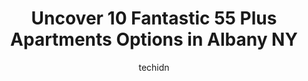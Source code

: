 ---
layout: ampstory
image: https://i0.wp.com/www.depkes.org/wp-content/uploads/2023/06/55-plus-apartments-0-in-albany-ny-1685803749.jpeg?resize=640,853
author: techidn
featured: false
description: Discover the impressive array of 55 Plus Apartments options in Albany NY, where you can find 10 of the largest 55 Plus Apartments establishments in the area. From renowned classics to hidden
title: Uncover 10 Fantastic 55 Plus Apartments Options in Albany NY
cover:
   title: Uncover 10 Fantastic 55 Plus Apartments Options in Albany NY
   subtitle: Rickpate
   background: https://www.depkes.org/wp-content/uploads/2023/06/55-plus-apartments-0-in-albany-ny-1685803749.jpeg

pages: 
 - layout: thirds
   top: <h1>#1 Beverwyck</h1>
   bottom: "<p>Located in a park-like setting on a beautifully landscaped and maintained 80-acre suburban campus, Beverwyck offers an unbeatable and uniquely enriching living experience</p>"
   background: https://www.depkes.org/wp-content/uploads/2023/06/55-plus-apartments-1-in-albany-ny-1685803749.jpeg
   backgroundblur: true
 - layout: thirds
   top: <h1>#2 Westview Senior Center</h1>
   bottom: "<p>...  Like the stores/shops in this mall. The folks that work here are very friendly and helpful from one place to the other!You can also find some really got bargains at </p>"
   background: https://www.depkes.org/wp-content/uploads/2023/06/55-plus-apartments-2-in-albany-ny-1685803750.jpeg
   cta:
      link: https://www.depkes.org/blog/uncover-10-fantastic-55-plus-apartments-options-in-albany-ny/
      text: Uncover 10 Fantastic 55 Plus Apartments Options in Albany NY
 - layout: thirds
   top: <h1>#3 Woodlake Apartments</h1>
   bottom: "<p>55 Woodlake Rd, Albany, NY 12203, United States</p>"
   background: https://www.depkes.org/wp-content/uploads/2023/06/55-plus-apartments-3-in-albany-ny-1685803750.jpeg
   cta:
      link: https://www.depkes.org/blog/uncover-10-fantastic-55-plus-apartments-options-in-albany-ny/
      text: Uncover 10 Fantastic 55 Plus Apartments Options in Albany NY
 - layout: thirds
   top: <h1>#4 Bishop Broderick Apartments</h1>
   bottom: "<p>50 Prescott St #1, Albany, NY 12205, United States</p>"
   background: https://images.unsplash.com/photo-1527066579998-dbbae57f45ce?ixlib=rb-4.0.3&ixid=MnwxMjA3fDB8MHxwaG90by1wYWdlfHx8fGVufDB8fHx8&auto=format&fit=crop&w=640&h=853&q=80
   cta:
      link: https://www.depkes.org/blog/uncover-10-fantastic-55-plus-apartments-options-in-albany-ny/
      text: Uncover 10 Fantastic 55 Plus Apartments Options in Albany NY
 - layout: thirds
   top: <h1>#5 Peregrine Senior Living at Crossgate</h1>
   bottom: "<p>140 Washington Ave Ext, Albany, NY 12203, United States</p>"
   background: https://images.unsplash.com/photo-1549241520-425e3dfc01cb?ixlib=rb-4.0.3&ixid=MnwxMjA3fDB8MHxwaG90by1wYWdlfHx8fGVufDB8fHx8&auto=format&fit=crop&w=640&h=853&q=80
   cta:
      link: https://www.depkes.org/blog/uncover-10-fantastic-55-plus-apartments-options-in-albany-ny/
      text: Uncover 10 Fantastic 55 Plus Apartments Options in Albany NY
 - layout: thirds
   top: <h1>#6 Summit at Mill Hill</h1>
   bottom: "<p>2 Mill Hill Ct, Slingerlands, NY 12159, United States</p>"
   background: https://images.unsplash.com/photo-1618005182384-a83a8bd57fbe?ixlib=rb-4.0.3&ixid=MnwxMjA3fDB8MHxwaG90by1wYWdlfHx8fGVufDB8fHx8&auto=format&fit=crop&w=640&h=853&q=80
   cta:
      link: https://www.depkes.org/blog/uncover-10-fantastic-55-plus-apartments-options-in-albany-ny/
      text: Uncover 10 Fantastic 55 Plus Apartments Options in Albany NY
 - layout: thirds
   top: <h1>#7 Ohav Sholom Senior Citizens</h1>
   bottom: "<p>115 Krumkill Rd, Albany, NY 12208, United States</p>"
   background: https://images.unsplash.com/photo-1564951434112-64d74cc2a2d7?ixlib=rb-4.0.3&ixid=MnwxMjA3fDB8MHxwaG90by1wYWdlfHx8fGVufDB8fHx8&auto=format&fit=crop&w=640&h=853&q=80
   cta:
      link: https://www.depkes.org/blog/uncover-10-fantastic-55-plus-apartments-options-in-albany-ny/
      text: Uncover 10 Fantastic 55 Plus Apartments Options in Albany NY
 - layout: thirds
   middle: Continue reading...
   background: https://plus.unsplash.com/premium_photo-1664640458616-3c74f8cb4589?ixlib=rb-4.0.3&ixid=MnwxMjA3fDB8MHxwaG90by1wYWdlfHx8fGVufDB8fHx8&auto=format&fit=crop&w=640&h=853&q=80
   cta:
      link: https://www.depkes.org/blog/uncover-10-fantastic-55-plus-apartments-options-in-albany-ny/
      text: Uncover 10 Fantastic 55 Plus Apartments Options in Albany NY
      
---